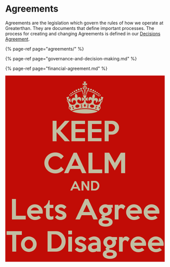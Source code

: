 # Agreements

Agreements are the legislation which govern the rules of how we operate at Greaterthan. They are documents that define important processes. The process for creating and changing Agreements is defined in our [Decisions Agreement](governance-and-decision-making.md).

{% page-ref page="agreements/" %}

{% page-ref page="governance-and-decision-making.md" %}

{% page-ref page="financial-agreement.md" %}

![](../.gitbook/assets/image%20%284%29.png)

